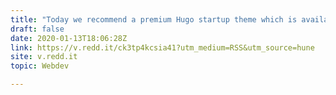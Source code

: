 ```yaml
---
title: "Today we recommend a premium Hugo startup theme which is available at https://www.jamstacktemplates.com/jamstack-themes/hugo-shard . 🤖📲💻 More JAMstack Themes at https://www.jamstacktemplates.com"
draft: false
date: 2020-01-13T18:06:28Z
link: https://v.redd.it/ck3tp4kcsia41?utm_medium=RSS&utm_source=hune
site: v.redd.it
topic: Webdev  

---
```

